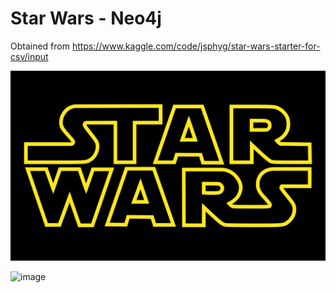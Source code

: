 # Star Wars - Neo4j

Obtained from https://www.kaggle.com/code/jsphyg/star-wars-starter-for-csv/input

![image](Star_Wars_Logo.svg)

![image](graph.svg)